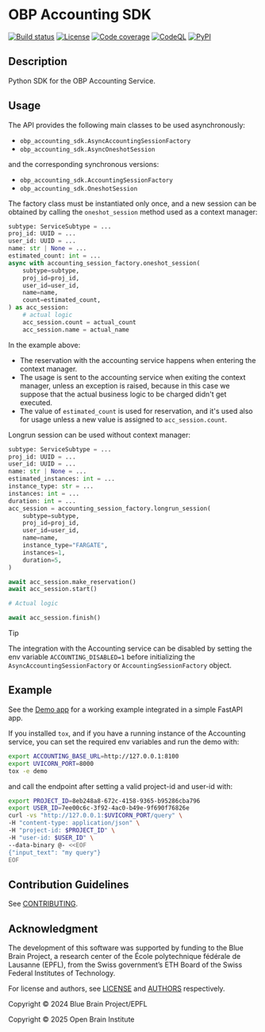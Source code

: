 # OBP Accounting SDK

[![Build status][build_status_badge]][build_status_target]
[![License][license_badge]][license_target]
[![Code coverage][coverage_badge]][coverage_target]
[![CodeQL][codeql_badge]][codeql_target]
[![PyPI][pypi_badge]][pypi_target]

## Description

Python SDK for the OBP Accounting Service.

## Usage

The API provides the following main classes to be used asynchronously:

- `obp_accounting_sdk.AsyncAccountingSessionFactory`
- `obp_accounting_sdk.AsyncOneshotSession`

and the corresponding synchronous versions:

- `obp_accounting_sdk.AccountingSessionFactory`
- `obp_accounting_sdk.OneshotSession`

The factory class must be instantiated only once, and a new session can be obtained by calling the `oneshot_session` method used as a context manager:

```python
subtype: ServiceSubtype = ...
proj_id: UUID = ...
user_id: UUID = ...
name: str | None = ...
estimated_count: int = ...
async with accounting_session_factory.oneshot_session(
    subtype=subtype,
    proj_id=proj_id,
    user_id=user_id,
    name=name,
    count=estimated_count,
) as acc_session:
    # actual logic
    acc_session.count = actual_count
    acc_session.name = actual_name
```

In the example above:

- The reservation with the accounting service happens when entering the context manager.
- The usage is sent to the accounting service when exiting the context manager, unless an exception is raised, because in this case we suppose that the actual business logic to be charged didn't get executed.
- The value of `estimated_count` is used for reservation, and it's used also for usage unless a new value is assigned to `acc_session.count`.

Longrun session can be used without context manager:

```python
subtype: ServiceSubtype = ...
proj_id: UUID = ...
user_id: UUID = ...
name: str | None = ...
estimated_instances: int = ...
instance_type: str = ...
instances: int = ...
duration: int = ...
acc_session = accounting_session_factory.longrun_session(
    subtype=subtype,
    proj_id=proj_id,
    user_id=user_id,
    name=name,
    instance_type="FARGATE",
    instances=1,
    duration=5,
)

await acc_session.make_reservation()
await acc_session.start()

# Actual logic

await acc_session.finish()
```

> [!TIP]
> The integration with the Accounting service can be disabled by setting the env variable `ACCOUNTING_DISABLED=1` before initializing the `AsyncAccountingSessionFactory` or `AccountingSessionFactory` object.

## Example

See the [Demo app](demo/app) for a working example integrated in a simple FastAPI app.

If you installed `tox`, and if you have a running instance of the Accounting service, you can set the required env variables and run the demo with:

```bash
export ACCOUNTING_BASE_URL=http://127.0.0.1:8100
export UVICORN_PORT=8000
tox -e demo
```

and call the endpoint after setting a valid project-id and user-id with:

```bash
export PROJECT_ID=8eb248a8-672c-4158-9365-b95286cba796
export USER_ID=7ee00c6c-3f92-4ac0-b49e-9f690f76826e
curl -vs "http://127.0.0.1:$UVICORN_PORT/query" \
-H "content-type: application/json" \
-H "project-id: $PROJECT_ID" \
-H "user-id: $USER_ID" \
--data-binary @- <<EOF
{"input_text": "my query"}
EOF
```

## Contribution Guidelines

See [CONTRIBUTING](CONTRIBUTING.md).

## Acknowledgment

The development of this software was supported by funding to the Blue Brain Project, a research center of the École polytechnique fédérale de Lausanne (EPFL), from the Swiss government’s ETH Board of the Swiss Federal Institutes of Technology.

For license and authors, see [LICENSE](LICENSE.txt) and [AUTHORS](AUTHORS.txt) respectively.

Copyright © 2024 Blue Brain Project/EPFL

Copyright © 2025 Open Brain Institute

[build_status_badge]: https://github.com/openbraininstitute/accounting-sdk/actions/workflows/run-tox.yml/badge.svg
[build_status_target]: https://github.com/openbraininstitute/accounting-sdk/actions
[license_badge]: https://img.shields.io/pypi/l/obp-accounting-sdk
[license_target]: https://github.com/openbraininstitute/accounting-sdk/blob/main/LICENSE.txt
[coverage_badge]: https://codecov.io/github/openbraininstitute/accounting-sdk/coverage.svg?branch=main
[coverage_target]: https://codecov.io/github/openbraininstitute/accounting-sdk?branch=main
[codeql_badge]: https://github.com/openbraininstitute/accounting-sdk/actions/workflows/github-code-scanning/codeql/badge.svg
[codeql_target]: https://github.com/openbraininstitute/accounting-sdk/actions/workflows/github-code-scanning/codeql
[pypi_badge]: https://github.com/openbraininstitute/accounting-sdk/actions/workflows/publish-sdist.yml/badge.svg
[pypi_target]: https://pypi.org/project/obp-accounting-sdk/
